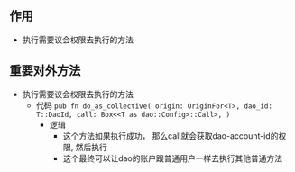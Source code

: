 
## 作用
* 执行需要议会权限去执行的方法
## 重要对外方法
* 执行需要议会权限去执行的方法
   * 代码 `pub fn do_as_collective(
           origin: OriginFor<T>,
           dao_id: T::DaoId,
           call: Box<<T as dao::Config>::Call>,
       )`
     * 逻辑
         * 这个方法如果执行成功， 那么call就会获取dao-account-id的权限, 然后执行
         * 这个最终可以让dao的账户跟普通用户一样去执行其他普通方法